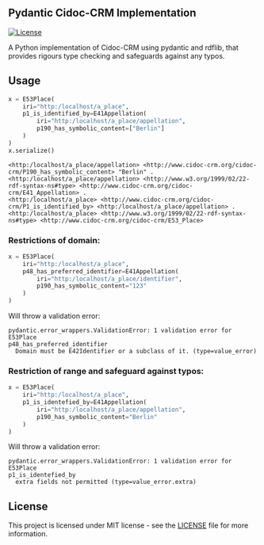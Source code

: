 ## Pydantic Cidoc-CRM Implementation
[![License](https://img.shields.io/github/license/jonasengelmann/pydantic-cidoc-crm)](LICENSE)

A Python implementation of Cidoc-CRM using pydantic and rdflib, that provides rigours type checking and safeguards against any typos.

## Usage

```python
x = E53Place(
    iri="http:/localhost/a_place",
    p1_is_identified_by=E41Appellation(
        iri="http:/localhost/a_place/appellation",
        p190_has_symbolic_content=["Berlin"]
    )
)
x.serialize()
```

```console
<http:/localhost/a_place/appellation> <http://www.cidoc-crm.org/cidoc-crm/P190_has_symbolic_content> "Berlin" .
<http:/localhost/a_place/appellation> <http://www.w3.org/1999/02/22-rdf-syntax-ns#type> <http://www.cidoc-crm.org/cidoc-crm/E41_Appellation> .
<http:/localhost/a_place> <http://www.cidoc-crm.org/cidoc-crm/P1_is_identified_by> <http:/localhost/a_place/appellation> .
<http:/localhost/a_place> <http://www.w3.org/1999/02/22-rdf-syntax-ns#type> <http://www.cidoc-crm.org/cidoc-crm/E53_Place>
```

### Restrictions of domain:
```python
x = E53Place(
    iri="http:/localhost/a_place",
    p48_has_preferred_identifier=E41Appellation(
        iri="http:/localhost/a_place/identifier",
        p190_has_symbolic_content="123"
    )
)
```
Will throw a validation error:
```console
pydantic.error_wrappers.ValidationError: 1 validation error for E53Place
p48_has_preferred_identifier
  Domain must be E42Identifier or a subclass of it. (type=value_error)
```


### Restriction of range and safeguard against typos:

```python
x = E53Place(
    iri="http:/localhost/a_place",
    p1_is_identefied_by=E41Appellation(
        iri="http:/localhost/a_place/appellation",
        p190_has_symbolic_content="Berlin"
    )
)
```
Will throw a validation error:
```console
pydantic.error_wrappers.ValidationError: 1 validation error for E53Place
p1_is_identefied_by
  extra fields not permitted (type=value_error.extra)
```

## License

This project is licensed under MIT license - see the [LICENSE](LICENSE) file for more information.
